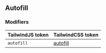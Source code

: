 ## Autofill

### Modifiers

| TailwindJS token | TailwindCSS token |
| ----- | ----- |
| `autofill` | [autofill](https://tailwindcss.com/docs/hover-focus-and-other-states#autofill) |